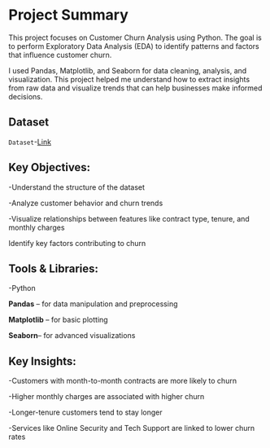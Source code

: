 # Project Summary
This project focuses on Customer Churn Analysis using Python. The goal is to perform Exploratory Data Analysis (EDA) to identify patterns and factors that influence customer churn.

I used Pandas, Matplotlib, and Seaborn for data cleaning, analysis, and visualization. This project helped me understand how to extract insights from raw data and visualize trends that can help businesses make informed decisions.

## Dataset 
 `Dataset`-<a href="https://github.com/anjali0609/Data-Analytics-Projects/blob/main/customer%20Analysis/Customer%20Churn.csv">Link</a> 

## Key Objectives:
 -Understand the structure of the dataset

 -Analyze customer behavior and churn trends

 -Visualize relationships between features like contract type, tenure, and monthly charges

Identify key factors contributing to churn

##  Tools & Libraries:
 -Python

**Pandas** – for data manipulation and preprocessing

**Matplotlib** – for basic plotting

 **Seaborn**– for advanced visualizations

## Key Insights:
 -Customers with month-to-month contracts are more likely to churn

 -Higher monthly charges are associated with higher churn

 -Longer-tenure customers tend to stay longer

 -Services like Online Security and Tech Support are linked to lower churn rates



